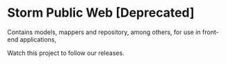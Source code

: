 # Storm Public Web [Deprecated]
Contains models, mappers and repository, among others, for use in front-end applications,

Watch this project to follow our releases.
